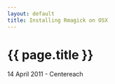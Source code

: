 ```yaml
---
layout: default
title: Installing Rmagick on OSX
---
```


{{ page.title }}
================
<p class="meta">14 April 2011 - Centereach</p>

